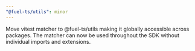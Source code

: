 ```yaml
---
"@fuel-ts/utils": minor
---
```


Move vitest matcher to @fuel-ts/utils making it globally accessible across packages. The matcher can now be used throughout the SDK without individual imports and extensions.

